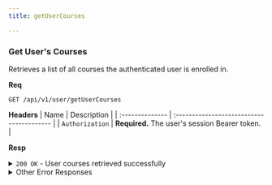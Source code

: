 ```yaml
---
title: getUserCourses

---
```


### Get User's Courses

Retrieves a list of all courses the authenticated user is enrolled in.

**Req**
```
GET /api/v1/user/getUserCourses
```

**Headers**
| Name            | Description                               |
| :-------------- | :---------------------------------------- |
| `Authorization` | **Required.** The user's session Bearer token. |

**Resp**
<details>
<summary><code>200 OK</code> - User courses retrieved successfully</summary>

```json
{
  "code": 200,
  "message": "User courses retrieved successfully",
  "data": [
    {
      "_id": "60d0fe4f5311236168a109ca",
      "course_name": "Advanced Web Development",
      "duration_in_minutes": 1200,
      "difficulty": "Hard",
      "rating": 4.8,
      "teacher_name": "CourseCreator",
      "update_date": "2025-08-20T10:00:00.000Z",
      "status": "published"
    }
  ]
}
```
</details>

<details>
<summary>Other Error Responses</summary>
Also supports `401 Unauthorized`, `403 Forbidden` (for unverified users), and `500 Internal Server Error`.
</details>
